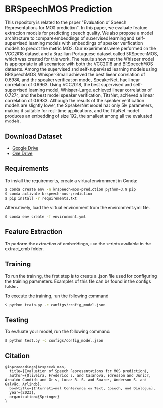 # BRSpeechMOS Prediction

This repository is related to the paper "Evaluation of Speech Representations for MOS prediction". In this paper, we evaluate feature extraction models for predicting speech quality. We also propose a model architecture to compare embeddings of supervised learning and self-supervised learning models with embeddings of speaker verification models to predict the metric MOS. Our experiments were performed on the VCC2018 dataset and a Brazilian-Portuguese dataset called BRSpeechMOS, which was created for this work. The results show that the Whisper model is appropriate in all scenarios: with both the VCC2018 and BRSpeechMOS datasets. Among the supervised and self-supervised learning models using BRSpeechMOS, Whisper-Small achieved the best linear correlation of 0.6980, and the speaker verification model, SpeakerNet, had linear correlation of 0.6963. Using VCC2018, the best supervised and self-supervised learning model, Whisper-Large, achieved linear correlation of 0.7274, and the best model speaker verification, TitaNet, achieved a linear correlation of 0.6933. Although the results of the speaker verification models are slightly lower, the SpeakerNet model has only 5M parameters, making it suitable for real-time applications, and the TitaNet model produces an embedding of size 192, the smallest among all the evaluated models. 


## Download Dataset

- [Google Drive](https://drive.google.com/file/d/1_nSqIzFzvDdmIaJB6uxjhJ20pnZJA7ru/view?usp=drive_link)
- [One Drive](https://ufmtbr-my.sharepoint.com/:u:/g/personal/frederico_oliveira_ufmt_br/ERGXsp4t10ZOmNpGUx2Z_moBWMuinZU8lztW26OogD17-A?e=2Zv0QN)


## Requirements

To install the requirements, create a virtual environment in Conda:

```bash
$ conda create env -n brspeech-mos-prediction python=3.9 pip
$ conda activate brspeech-mos-prediction
$ pip install -r requirements.txt
```

Alternatively, load the virtual environment from the environment.yml file.

```bash
$ conda env create -f environment.yml
```

## Feature Extraction

To perform the extraction of embeddings, use the scripts available in the extract_emb folder.

## Training

To run the training, the first step is to create a .json file used for configuring the training parameters. Examples of this file can be found in the configs folder.

To execute the training, run the following command

```bash
$ python train.py -c configs/config_model.json
```

## Testing

To evaluate your model, run the following command:

```bash
$ python test.py -c configs/config_model.json
```

## Citation

```
@inproceedings{brspeech-mos,
  title={Evaluation of Speech Representations for MOS prediction},
  author={Oliveira, Frederico S. and Casanova, Edresson and Junior, Arnaldo Candido and Gris, Lucas R. S. and Soares, Anderson S. and Galvão, Arlindo},
  booktitle={International Conference on Text, Speech, and Dialogue},
  year={2023},
  organization={Springer}
}
```
